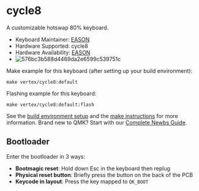 # cycle8

A customizable hotswap 80% keyboard.

* Keyboard Maintainer: [EASON](https://github.com/EasonQian1)
* Hardware Supported: cycle8
* Hardware Availability: [EASON](https://github.com/EasonQian1)
* ![576bc3b588d4469da2e6599c539751c](https://github.com/Vertex-kb/qmk_firmware/assets/102476474/d93cc50a-b54c-48f7-ad62-f7676e5f2c8c)


Make example for this keyboard (after setting up your build environment):

    make vertex/cycle8:default

Flashing example for this keyboard:

    make vertex/cycle8:default:flash

See the [build environment setup](https://docs.qmk.fm/#/getting_started_build_tools) and the [make instructions](https://docs.qmk.fm/#/getting_started_make_guide) for more information. Brand new to QMK? Start with our [Complete Newbs Guide](https://docs.qmk.fm/#/newbs).

## Bootloader

Enter the bootloader in 3 ways:

* **Bootmagic reset**: Hold down Esc in the keyboard then replug
* **Physical reset button**: Briefly press the button on the back of the PCB
* **Keycode in layout**: Press the key mapped to `QK_BOOT`
